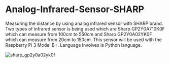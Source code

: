 # Analog-Infrared-Sensor-SHARP
Measuring the distance by using analog infrared sensor with SHARP brand. Two types of infrared sensor is being used which are Sharp GP2Y0A710K0F which can measure from 100cm to 550cm and  Sharp GP2Y0A02YK0F which can measure from 20cm to 150cm. This sensor will be used with the Raspberry Pi 3 Model B+. Language involves is Python language.

![sharp_gp2y0a02yk0f](https://user-images.githubusercontent.com/54172575/63335910-c9266180-c370-11e9-8ed4-ffd122402ad4.jpg)
